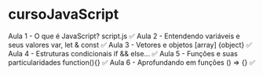 # cursoJavaScript


Aula 1 - O que é JavaScript? script.js ✅
Aula 2 - Entendendo variáveis ​​e seus valores var, let & const ✅
Aula 3 - Vetores e objetos [array] {object} ✅
Aula 4 - Estruturas condicionais if && else... ✅
Aula 5 - Funções e suas particularidades function(){} ✅
Aula 6 - Aprofundando em funções () => {} ✅

 
